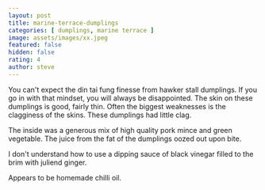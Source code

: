 ```yaml
---
layout: post
title: marine-terrace-dumplings
categories: [ dumplings, marine terrace ]
image: assets/images/xx.jpeg
featured: false
hidden: false
rating: 4
author: steve
---
```


You can't expect the din tai fung finesse from hawker stall dumplings. If you go in with that mindset, you will always be disappointed. The skin on these dumplings is good, fairly thin. Often the biggest weaknesses is the clagginess of the skins. These dumplings had little clag. 

The inside was a generous mix of high quality pork mince and green vegetable. The juice from the fat of the dumplings oozed out upon bite. 

I don't understand how to use a dipping sauce of black vinegar filled to the brim with juliend ginger. 

Appears to be homemade chilli oil. 